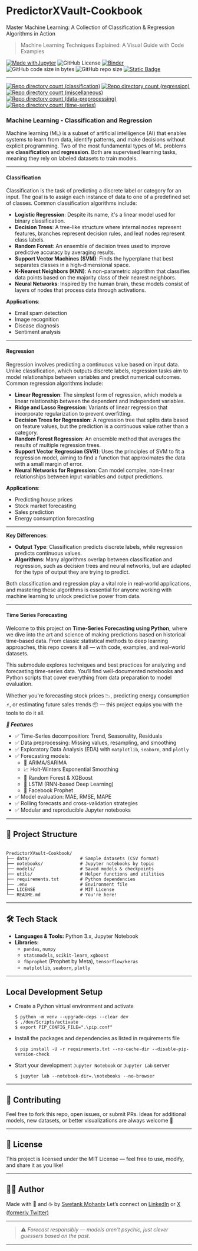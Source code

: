 # PredictorXVault-Cookbook

Master Machine Learning: A Collection of Classification &amp; Regression Algorithms in Action

> Machine Learning Techniques Explained: A Visual Guide with Code Examples

[![Made withJupyter](https://img.shields.io/badge/Made%20with-Jupyter-orange?style=for-the-badge&logo=Jupyter)](https://jupyter.org/try)	![GitHub License](https://img.shields.io/github/license/shortthirdman/PredictorXVault-Cookbook?style=for-the-badge)	[![Binder](https://mybinder.org/badge_logo.svg)](https://mybinder.org/v2/gh/shortthirdman/PredictorXVault-Cookbook/main)	![GitHub code size in bytes](https://img.shields.io/github/languages/code-size/shortthirdman/PredictorXVault-Cookbook?style=for-the-badge)	![GitHub repo size](https://img.shields.io/github/repo-size/shortthirdman/PredictorXVault-Cookbook?style=for-the-badge)	[![Static Badge](https://img.shields.io/badge/Jupyter_Notebooks_Python3-70-brightgreen?style=for-the-badge&logo=jupyter&logoSize=auto&label=Jupyter%20Notebooks%20(Python3))](/notebooks)

---

[![Repo directory count (classification)](https://img.shields.io/github/directory-file-count/shortthirdman/PredictorXVault-Cookbook/notebooks%2Fclassification?type=file&extension=ipynb&label=notebooks%2Fclassification&style=for-the-badge)](/notebooks/classification)	[![Repo directory count (regression)](https://img.shields.io/github/directory-file-count/shortthirdman/PredictorXVault-Cookbook/notebooks%2Fregression?type=file&extension=ipynb&label=notebooks%2Fregression&style=for-the-badge)](/notebooks/regression)	[![Repo directory count (miscellaneous)](https://img.shields.io/github/directory-file-count/shortthirdman/PredictorXVault-Cookbook/notebooks%2Fmiscellaneous?type=file&extension=ipynb&style=for-the-badge&label=notebooks%2Fmiscellaneous)](/notebooks/miscellaneous)	[![Repo directory count (data-preprocessing)](https://img.shields.io/github/directory-file-count/shortthirdman/PredictorXVault-Cookbook/notebooks%2Fdata-preprocessing?type=file&extension=ipynb&label=notebooks%2Fdata-preprocessing&style=for-the-badge)](/notebooks/data-preprocessing)	[![Repo directory count (time-series)](https://img.shields.io/github/directory-file-count/shortthirdman/PredictorXVault-Cookbook/notebooks%2Ftime-series?type=file&extension=ipynb&label=notebooks%2Ftime-series&style=for-the-badge)](/notebooks/time-series)


### **Machine Learning - Classification and Regression**

Machine learning (ML) is a subset of artificial intelligence (AI) that enables systems to learn from data, identify patterns, and make decisions without explicit programming. Two of the most fundamental types of ML problems are **classification** and **regression**. Both are supervised learning tasks, meaning they rely on labeled datasets to train models.

---

#### **Classification**
Classification is the task of predicting a discrete label or category for an input. The goal is to assign each instance of data to one of a predefined set of classes. Common classification algorithms include:

- **Logistic Regression**: Despite its name, it's a linear model used for binary classification.
- **Decision Trees**: A tree-like structure where internal nodes represent features, branches represent decision rules, and leaf nodes represent class labels.
- **Random Forest**: An ensemble of decision trees used to improve predictive accuracy by averaging results.
- **Support Vector Machines (SVM)**: Finds the hyperplane that best separates classes in a high-dimensional space.
- **K-Nearest Neighbors (KNN)**: A non-parametric algorithm that classifies data points based on the majority class of their nearest neighbors.
- **Neural Networks**: Inspired by the human brain, these models consist of layers of nodes that process data through activations.

**Applications**:
- Email spam detection
- Image recognition
- Disease diagnosis
- Sentiment analysis

---

#### **Regression**
Regression involves predicting a continuous value based on input data. Unlike classification, which outputs discrete labels, regression tasks aim to model relationships between variables and predict numerical outcomes. Common regression algorithms include:

- **Linear Regression**: The simplest form of regression, which models a linear relationship between the dependent and independent variables.
- **Ridge and Lasso Regression**: Variants of linear regression that incorporate regularization to prevent overfitting.
- **Decision Trees for Regression**: A regression tree that splits data based on feature values, but the prediction is a continuous value rather than a category.
- **Random Forest Regression**: An ensemble method that averages the results of multiple regression trees.
- **Support Vector Regression (SVR)**: Uses the principles of SVM to fit a regression model, aiming to find a function that approximates the data with a small margin of error.
- **Neural Networks for Regression**: Can model complex, non-linear relationships between input variables and output predictions.

**Applications**:
- Predicting house prices
- Stock market forecasting
- Sales prediction
- Energy consumption forecasting

---

**Key Differences**:
- **Output Type**: Classification predicts discrete labels, while regression predicts continuous values.
- **Algorithms**: Many algorithms overlap between classification and regression, such as decision trees and neural networks, but are adapted for the type of output they are trying to predict.

Both classification and regression play a vital role in real-world applications, and mastering these algorithms is essential for anyone working with machine learning to unlock predictive power from data.

---

#### **Time Series Forecasting**

Welcome to this project on **Time-Series Forecasting using Python**, where we dive into the art and science of making predictions based on historical time-based data. From classic statistical methods to deep learning approaches, this repo covers it all — with code, examples, and real-world datasets.

This submodule explores techniques and best practices for analyzing and forecasting time-series data. You’ll find well-documented notebooks and Python scripts that cover everything from data preparation to model evaluation.

Whether you're forecasting stock prices 📉, predicting energy consumption ⚡, or estimating future sales trends 📦 — this project equips you with the tools to do it all.

***🚀 Features***

- ✅ Time-Series decomposition: Trend, Seasonality, Residuals
- ✅ Data preprocessing: Missing values, resampling, and smoothing
- ✅ Exploratory Data Analysis (EDA) with `matplotlib`, `seaborn`, and `plotly`
- ✅ Forecasting models:
  - 🔢 ARIMA/SARIMA
  - 📈 Holt-Winters Exponential Smoothing
  - 🌲 Random Forest & XGBoost
  - 🤖 LSTM (RNN-based Deep Learning)
  - 🔮 Facebook Prophet
- ✅ Model evaluation: MAE, RMSE, MAPE
- ✅ Rolling forecasts and cross-validation strategies
- ✅ Modular and reproducible Jupyter notebooks

---

## 📁 Project Structure

```

PredictorXVault-Cookbook/
├── data/                   # Sample datasets (CSV format)
├── notebooks/              # Jupyter notebooks by topic
├── models/                 # Saved models & checkpoints
├── utils/                  # Helper functions and utilities
├── requirements.txt        # Python dependencies
├── .env					# Environment file
├── LICENSE					# MIT License
└── README.md               # You're here!

````

---

## 🛠️ Tech Stack

- **Languages & Tools:** Python 3.x, Jupyter Notebook
- **Libraries:**
  - `pandas`, `numpy`
  - `statsmodels`, `scikit-learn`, `xgboost`
  - `fbprophet` (Prophet by Meta), `tensorflow/keras`
  - `matplotlib`, `seaborn`, `plotly`

---

## Local Development Setup

  - Create a Python virtual environment and activate
	
	```shell
	$ python -m venv --upgrade-deps --clear dev
	$ ./dev/Scripts/activate
	$ export PIP_CONFIG_FILE=".\pip.conf"
	```

  - Install the packages and dependencies as listed in requirements file
	
	```shell
	$ pip install -U -r requirements.txt --no-cache-dir --disable-pip-version-check
	```

  - Start your development `Jupyter Notebook` or `Jupyter Lab` server
	
	```shell
	$ jupyter lab --notebook-dir=.\notebooks --no-browser
	```

---

## 🧠 Contributing

Feel free to fork this repo, open issues, or submit PRs. Ideas for additional models, new datasets, or better visualizations are always welcome 🙌

---

## 📜 License

This project is licensed under the MIT License — feel free to use, modify, and share it as you like!

---

## 🙋‍♂️ Author

Made with 🐍 and ☕ by [Swetank Mohanty](https://github.com/shortthirdman)
Let’s connect on [LinkedIn](https://linkedin.com/in/shortthirdman) or [X (formerly Twitter)](https://x.com/ShortThirdMan93)

---

> ⚠️ *Forecast responsibly — models aren't psychic, just clever guessers based on the past.*


---